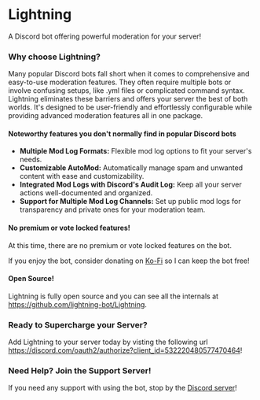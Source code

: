 # Lightning

A Discord bot offering powerful moderation for your server!

### Why choose Lightning?

Many popular Discord bots fall short when it comes to comprehensive and easy-to-use moderation features. They often require multiple bots or involve confusing setups, like .yml files or complicated command syntax. Lightning eliminates these barriers and offers your server the best of both worlds. It's designed to be user-friendly and effortlessly configurable while providing advanced moderation features all in one package.

#### Noteworthy features you don't normally find in popular Discord bots
- **Multiple Mod Log Formats:** Flexible mod log options to fit your server's needs.
- **Customizable AutoMod:**  Automatically manage spam and unwanted content with ease and customizability.
- **Integrated Mod Logs with Discord's Audit Log:** Keep all your server actions well-documented and organized.
- **Support for Multiple Mod Log Channels:** Set up public mod logs for transparency and private ones for your moderation team.

#### No premium or vote locked features!
At this time, there are no premium or vote locked features on the bot.

If you enjoy the bot, consider donating on [Ko-Fi](https://ko-fi.com/lightsage) so I can keep the bot free!

#### Open Source!
Lightning is fully open source and you can see all the internals at <https://github.com/lightning-bot/Lightning>.

### Ready to Supercharge your Server?
Add Lightning to your server today by visting the following url <https://discord.com/oauth2/authorize?client_id=532220480577470464>!

### Need Help? Join the Support Server!
If you need any support with using the bot, stop by the [Discord server](https://short.lightsage.dev/discord)!
